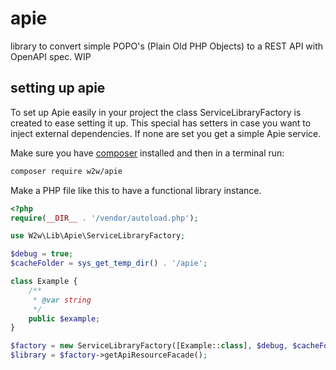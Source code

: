 # apie
library to convert simple POPO's (Plain Old PHP Objects) to a REST API with OpenAPI spec. WIP

## setting up apie
To set up Apie easily in your project the class ServiceLibraryFactory is created to ease setting it up.
This special has setters in case you want to inject external dependencies. If none are set
you get a simple Apie service.

Make sure you have [composer](https://getcomposer.org) installed and then in a terminal run:
```bash
composer require w2w/apie 
```

Make a PHP file like this to have a functional library instance.
```php
<?php
require(__DIR__ . '/vendor/autoload.php');

use W2w\Lib\Apie\ServiceLibraryFactory;

$debug = true;
$cacheFolder = sys_get_temp_dir() . '/apie';

class Example {
    /**
     * @var string
     */
    public $example;
}

$factory = new ServiceLibraryFactory([Example::class], $debug, $cacheFolder);
$library = $factory->getApiResourceFacade();
```
